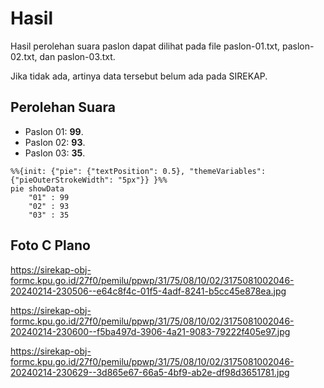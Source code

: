 # Hasil

Hasil perolehan suara paslon dapat dilihat pada file paslon-01.txt, paslon-02.txt, dan paslon-03.txt.

Jika tidak ada, artinya data tersebut belum ada pada SIREKAP.

## Perolehan Suara

 * Paslon 01: **99**.
 * Paslon 02: **93**.
 * Paslon 03: **35**.

```mermaid
%%{init: {"pie": {"textPosition": 0.5}, "themeVariables": {"pieOuterStrokeWidth": "5px"}} }%%
pie showData
    "01" : 99
    "02" : 93
    "03" : 35
```
## Foto C Plano

https://sirekap-obj-formc.kpu.go.id/27f0/pemilu/ppwp/31/75/08/10/02/3175081002046-20240214-230506--e64c8f4c-01f5-4adf-8241-b5cc45e878ea.jpg

https://sirekap-obj-formc.kpu.go.id/27f0/pemilu/ppwp/31/75/08/10/02/3175081002046-20240214-230600--f5ba497d-3906-4a21-9083-79222f405e97.jpg

https://sirekap-obj-formc.kpu.go.id/27f0/pemilu/ppwp/31/75/08/10/02/3175081002046-20240214-230629--3d865e67-66a5-4bf9-ab2e-df98d3651781.jpg

